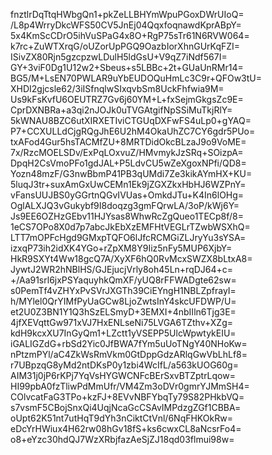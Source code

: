 fnztlrDqTtqHWbgQn1+pkZeLLBHYmWpuPGoxDWrUIoQ=
/L8p4WrryDkcWFS50CV5JnEj04QqxfoqnawdKprABpY=
5x4KmScCDrO5ihVuSPaG4x8O+RgP75sTr61N6RVW064=
k7rc+ZuWTXrqG/oUZorUpPGQ9OazbIorXhnGUrKqFZI=
ISivZX80Rjn5gzcpzwLDulH5ldGsU+V9qZ7iNdf567I=
GY+3viF0Dg1U12w2+Sbeus+s5LBBc+2t+GUaUnRMr14=
BG5/M+LsEN70PWLAR9uYbEUDOQuHmLc3C9r+QFOw3tU=
XHDI2gjcsle62/3iISfnqlwSIxqvbSm8UckFhfwia9M=
Us9kFsKvfU6OEUTRZ7Gv6j60YM+L+fxSejmGkgsZc9E=
CprDXNBRa+a3qi2nJOJk0uTVGAtgifNpSSiMuTkjRlY=
5kWNAU8BZC6utXIRXETIviCTGUqDXFwFS4uLp0+gYAQ=
P7+CCXULLdCjgRQgJhE6U2hM4OkaUhZC7CY6gdr5PUo=
txAFod4Gur5hsTACMfZU+8MRTDidOkcBLzaJ9o9VoME=
7x/RzcMOELSDv/ExPqLOxvuZ/HMvmykJzSRq+SOizpA=
DpqH2CsVmoPFo1gdJAL+P5LdvCU5wZeXgoxNPfi/QD8=
Yozn48mzF/G3nwBbmP41PB3qUMdi7Ze3kikAYmHX+KU=
5luqJ3tr+suxAmGxUwCEMn1Ek9jZGXZkxHbHJ6WZPnY=
vFansUUJBS0yGGrtnQGvIVUas+OmkdJTu+K4In6lOHg=
OglALXJQ3vGukybf9I8doqzg3gmFQrwLA/3oP/kWj6Y=
Js9EE6OZHzGEbv11HJYsas8WhwRcZgQueo1TECp8f/8=
1eCS7OPo8X0d7p7abcJkEbXzEMFHtVEGLrTZwbWSXhQ=
LTT7mOPFcHgd9GMxpTQFO6lJfcRCMGiZLJryYu3sYSA=
izxqP73ih2idXK4YGo+rZpXM8Y9Iiz5nFy5MUP6XjbY=
HkR9SXYt4Ww18gcQ7A/XyXF6hQ0RvMcxSWZX8bLtxA8=
JywtJ2WR2hNBlHS/GJEjucjVrly8oh45Ln+rqDJ64+c=
+/Aa91srl6jxPSYaquyhkQmXF/yUQ8rFFWADgte62sw=
s0PemTf4vZHYxPvSVrJXGTh39CiEYngH1NBLZpfrayI=
h/MYlel0QrYIMfPyUaGCw8LjoZwtsInY4skcUFDWP/U=
et2U0Z3BN1Y1Q3hSzELSmyD+3EMXI+4nbIIln6Tjg3E=
4jfXEVqttGw971xVJ7HxENLseNi75LVGA6TZthv+XZg=
kdH9kcxXU7InGyQm1+LZctt1yVSEPP5UlcWpwtykEIU=
iGALIGZdG+rbSd2Yic0JfBWA7fYm5uUoTNgY40NHoKw=
nPtzmPYl/aC4ZkWsRmVkm0GtDppGdzARlqGwVbLhLf8=
r7UBpzqG8yMd2ntDKsP0y1zbi4WcIfL/a563kUOG60g=
AIM31j0jP6rKPj7YqVsHYGWCNFcBErSxvBTZptrLqow=
HI99pbA0fzTliwPdMmUfr/VM4Zm3oDVr0gmrYJMmSH4=
COlvcatFaG3TPo+kzFJ+8EVvNBFYbqTy79S82PHkbVQ=
s7vsmF5CBojSnxQi4UqjNcaGcCSAvIMPdzgZGf1CBBA=
oUpt62K51nt7utHqT9dYh3nCiktCtVnl/6NqFHKOkRw=
eDcYrHWiux4H62rw08hGv18fS+ks6cwxCL8aNcsrFo4=
o8+eYzc30hdQJ7WzXRbjfazAeSjZJ18qd03flmui98w=
